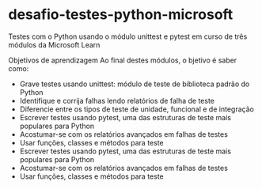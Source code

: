 # desafio-testes-python-microsoft
Testes com o Python usando o módulo unittest e pytest em curso de três módulos da Microsoft Learn


Objetivos de aprendizagem
Ao final destes módulos, o bjetivo é saber como:

- Grave testes usando unittest: módulo de teste de biblioteca padrão do Python
- Identifique e corrija falhas lendo relatórios de falha de teste
- Diferencie entre os tipos de teste de unidade, funcional e de integração
- Escrever testes usando pytest, uma das estruturas de teste mais populares para Python
- Acostumar-se com os relatórios avançados em falhas de testes
- Usar funções, classes e métodos para teste
- Escrever testes usando pytest, uma das estruturas de teste mais populares para Python
- Acostumar-se com os relatórios avançados em falhas de testes
- Usar funções, classes e métodos para teste
